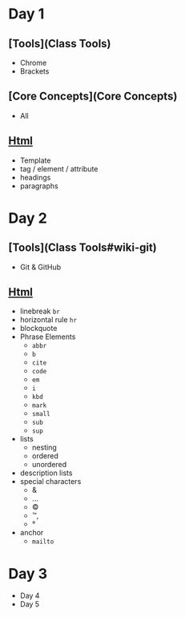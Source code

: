 Day 1
=========
## [Tools](Class Tools)
* Chrome
* Brackets

## [Core Concepts](Core Concepts)
* All

## [Html](Html#building-blocks)
* Template
* tag / element / attribute
* headings
* paragraphs

Day 2
=========
## [Tools](Class Tools#wiki-git)
* Git & GitHub

## [Html](Html#building-blocks)
* linebreak `br`
* horizontal rule `hr`
* blockquote
* Phrase Elements
  * `abbr`
  * `b`
  * `cite`
  * `code`
  * `em`
  * `i`
  * `kbd`
  * `mark`
  * `small`
  * `sub`
  * `sup`
* lists
  * nesting
  * ordered
  * unordered
* description lists
* special characters
  * &
  * ...
  * ©
  * &trade;, 
  * &deg;
* anchor
  * `mailto`


Day 3
=========
* Day 4
* Day 5